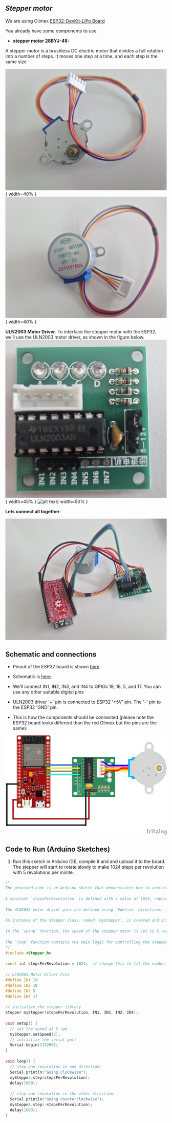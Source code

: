 ## *Stepper motor*

We are using Olimex [ESP32-DevKit-LiPo Board](https://github.com/OLIMEX/ESP32-DevKit-LiPo/blob/master/DOCS/ESP32-DevKit-LiPo-user-manual.pdf) 

You already have some components to use:

 - **stepper motor 28BYJ-48:**

 A stepper motor is a brushless DC electric motor that divides a full rotation into a number of steps. It moves one step at a time, and each step is the same size

![alt text](images/stepper.jpg){ width=40% } ![alt text](images/stepper_1.jpg){ width=40% }

**ULN2003 Motor Driver**.
To interface the stepper motor with the ESP32, we’ll use the ULN2003 motor driver, as shown in the figure below. 
![alt text](images/ULN2003.png){ width=45% } ![alt text](images/ULN2003_pinout.png){ width=50% }

**Lets connect all together**:

![alt text](images/sample.jpg)

## Schematic and connections

- Pinout of the ESP32 board is shown [here](images/olimex_esp32.png).

- Schematic is [here](images/schematic_stepper.png).

- We’ll connect IN1, IN2, IN3, and IN4 to GPIOs 19, 18, 5, and 17. You can use any other suitable digital pins 

- ULN2003 driver '+' pin is connected to ESP32 '+5V' pin. The '-' pin to the ESP32 'GND' pin.

- This is how the components should be connected  (please note the ESP32 board looks different than the red Olimex but the pins are the same):

![alt text](images/stepper_motor_schem.png)


## Code to Run (Arduino Sketches)

1. Run this sketch in Arduino IDE, compile it and and upload it to the board. The stepper will start to rotate slowly to make 1024 steps per revolution with 5 revolutions per minite.

```cpp
/*
The provided code is an Arduino sketch that demonstrates how to control a stepper motor using the Stepper library. The sketch begins by including the Stepper library with `#include <Stepper.h>`, which provides the necessary functions to control the stepper motor.

A constant `stepsPerRevolution` is defined with a value of 1024, representing the number of steps the motor needs to complete one full revolution. This value can be adjusted to match the specifications of the stepper motor being used.

The ULN2003 motor driver pins are defined using `#define` directives. These pins (IN1, IN2, IN3, and IN4) are connected to the Arduino and control the stepper motor. The specific pin numbers (19, 18, 5, and 17) correspond to the digital pins on the Arduino board.

An instance of the Stepper class, named `myStepper`, is created and initialized with the number of steps per revolution and the pin numbers. This instance will be used to control the stepper motor.

In the `setup` function, the speed of the stepper motor is set to 5 revolutions per minute (rpm) using the `setSpeed` method. Additionally, the serial port is initialized with a baud rate of 115200 using `Serial.begin(115200)`. This allows for communication between the Arduino and a connected computer, which can be useful for debugging or monitoring the motor's behavior.

The `loop` function contains the main logic for controlling the stepper motor. It first prints "Going clockwise" to the serial monitor and then commands the motor to step one full revolution in the clockwise direction using `myStepper.step(stepsPerRevolution)`. After a delay of 1000 milliseconds (1 second), it prints "Going counterclockwise" to the serial monitor and commands the motor to step one full revolution in the counterclockwise direction using `myStepper.step(-stepsPerRevolution)`. This loop repeats indefinitely, causing the motor to alternate between clockwise and counterclockwise rotations.
*/
#include <Stepper.h>

const int stepsPerRevolution = 1024;  // change this to fit the number of steps per revolution

// ULN2003 Motor Driver Pins
#define IN1 19
#define IN2 18
#define IN3 5
#define IN4 17

// initialize the stepper library
Stepper myStepper(stepsPerRevolution, IN1, IN3, IN2, IN4);

void setup() {
  // set the speed at 5 rpm
  myStepper.setSpeed(5);
  // initialize the serial port
  Serial.begin(115200);
}

void loop() {
  // step one revolution in one direction:
  Serial.println("Going clockwise");
  myStepper.step(stepsPerRevolution);
  delay(1000);

  // step one revolution in the other direction:
  Serial.println("Going counterclockwise");
  myStepper.step(-stepsPerRevolution);
  delay(1000);
}
```
